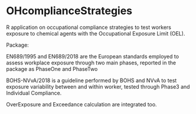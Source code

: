 # OHcomplianceStrategies

R application on occupational compliance strategies to test workers exposure to chemical agents with the
Occupational Exposure Limit (OEL).

Package:

EN689/1995 and EN689/2018 are the European standards employed to assess workplace exposure through two main phases, reported in the package
as PhaseOne and PhaseTwo

BOHS-NVvA/2018 is a guideline performed by BOHS and NVvA to test exposure variability between and within worker, 
tested through Phase3 and Individual Compliance.

OverExposure and Exceedance calculation are integrated too.
